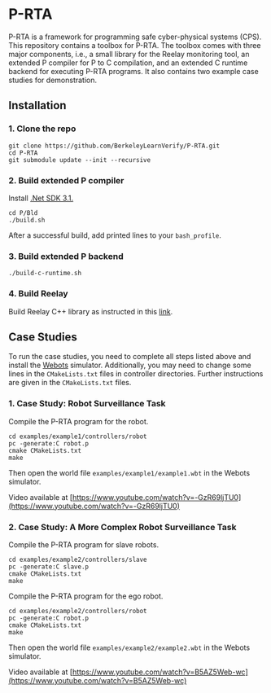 # P-RTA

P-RTA is a framework for programming safe cyber-physical systems (CPS). This repository contains a toolbox for P-RTA. The toolbox comes with three major components, i.e., a small library for the Reelay monitoring tool, an extended P compiler for P to C compilation, and an extended C runtime backend for executing P-RTA programs. It also contains two example case studies for demonstration.

## Installation

### 1. Clone the repo

```
git clone https://github.com/BerkeleyLearnVerify/P-RTA.git
cd P-RTA
git submodule update --init --recursive
```

### 2. Build extended P compiler

Install [.Net SDK 3.1.](https://dotnet.microsoft.com/download/dotnet/3.1)

```
cd P/Bld
./build.sh
```

After a successful build, add printed lines to your `bash_profile`.

### 3. Build extended P backend

```
./build-c-runtime.sh
```

### 4. Build Reelay

Build Reelay C++ library as instructed in this [link](https://github.com/doganulus/reelay/blob/master/docs/install.md).

## Case Studies

To run the case studies, you need to complete all steps listed above and install the [Webots](https://cyberbotics.com/) simulator. Additionally, you may need to change some lines in the `CMakeLists.txt` files in controller directories. Further instructions are given in the `CMakeLists.txt` files.

### 1. Case Study: Robot Surveillance Task

Compile the P-RTA program for the robot.
```
cd examples/example1/controllers/robot
pc -generate:C robot.p
cmake CMakeLists.txt
make
```

Then open the world file `examples/example1/example1.wbt` in the Webots simulator.

Video available at [https://www.youtube.com/watch?v=-GzR69ljTU0](https://www.youtube.com/watch?v=-GzR69ljTU0)

### 2. Case Study: A More Complex Robot Surveillance Task

Compile the P-RTA program for slave robots.

```
cd examples/example2/controllers/slave
pc -generate:C slave.p
cmake CMakeLists.txt
make
```


Compile the P-RTA program for the ego robot.

```
cd examples/example2/controllers/robot
pc -generate:C robot.p
cmake CMakeLists.txt
make
```

Then open the world file `examples/example2/example2.wbt` in the Webots simulator.

Video available at [https://www.youtube.com/watch?v=B5AZ5Web-wc](https://www.youtube.com/watch?v=B5AZ5Web-wc)
